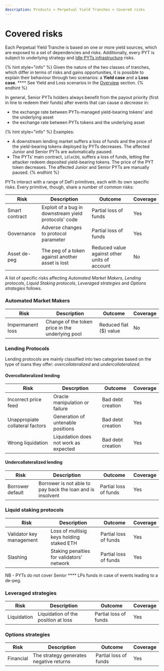 ```yaml
---
description: Products > Perpetual Yield Tranches > Covered risks
---
```


# Covered risks

Each Perpetual Yield Tranche is based on one or more yield sources, which are exposed to a set of dependencies and risks. Additionally, every PYT is subject to underlying strategy and [Idle PYTs infrastructure](../../developers/security/audits.md#perpetual-yield-tranches) risks.

{% hint style="info" %}
Given the nature of the two classes of tranches, which differ in terms of risks and gains opportunities, it is possible to explain their behaviour through two scenarios: a **Yield case** and a **Loss case**. **** See Yield and Loss scenarios in the [Overview](overview.md) section.&#x20;
{% endhint %}

In general, Senior PYTs holders always benefit from the payout priority (first in line to redeem their funds) after events that can cause _a decrease_ in:

* the exchange rate between PYTs-managed yield-bearing tokens'  and the underlying asset
* the exchange rate between PYTs tokens and the underlying asset

{% hint style="info" %}
Examples:

* A downstream lending market suffers a loss of funds and the price of the yield-bearing tokens deployed by PYTs decreases. The affected Junior and Senior PYTs are automatically paused.&#x20;
* The PYTs’ main contract, `idleCDO`, suffers a loss of funds, letting the attacker redeem deposited yield-bearing tokens. The price of the PYT token decreases. The affected Junior and Senior PYTs are manually paused.
{% endhint %}

PYTs interact with a range of DeFi primitives, each with its own specific risks. Every primitive, though, share a number of common risks:

| Risk           | Description                                          | Outcome                                      | Coverage |
| -------------- | ---------------------------------------------------- | -------------------------------------------- | -------- |
| Smart contract | Exploit of a bug in downstream yield protocols' code | Partial loss of funds                        | Yes      |
| Governance     | Adverse changes to protocol parameter                | Partial loss of funds                        | Yes      |
| Asset de-peg   | The peg of a token against another asset is lost     | Reduced value against other units of account | No       |

A list of specific risks affecting _Automated Market Makers_, _Lending protocols_, _Liquid Staking protocols_, _Leveraged strategies_ and _Options strategies_ follows.

### Automated Market Makers

| Risk             | Description                                      | Outcome                | Coverage |
| ---------------- | ------------------------------------------------ | ---------------------- | -------- |
| Impermanent loss | Change of the token price in the underlying pool | Reduced fiat ($) value | No       |

### Lending Protocols&#x20;

Lending protocols are mainly classified into two categories based on the type of loans they offer: _overcollateralized_ and _undercollateralized_.

#### Overcollateralized lending

| Risk                            | Descrption                            | Outcome           | Coverage |
| ------------------------------- | ------------------------------------- | ----------------- | -------- |
| Incorrect price feed            | Oracle manipulation or failure        | Bad debt creation | Yes      |
| Unappropiate collateral factors | Generation of untenable positions     | Bad debt creation | Yes      |
| Wrong liquidation               | Liquidation does not work as expected | Bad debt creation | Yes      |

#### **Undercollateralized lending**

| Risk             | Description                                                | Outcome               | Coverage |
| ---------------- | ---------------------------------------------------------- | --------------------- | -------- |
| Borrower default | Borrower is not able to pay back the loan and is insolvent | Partial loss of funds | Yes      |

### **Liquid staking protocols**

| Risk                     | Description                               | Outcome               | Coverage |
| ------------------------ | ----------------------------------------- | --------------------- | -------- |
| Validator key management | Loss of multisig keys holding staked ETH  | Partial loss of funds | Yes      |
| Slashing                 | Staking penalties for validators' network | Partial loss of funds | Yes      |

NB - PYTs do not cover Senior **** LPs funds in case of events leading to a de-peg.

### Leveraged strategies

| Risk        | Description                         | Outcome               | Coverage |
| ----------- | ----------------------------------- | --------------------- | -------- |
| Liquidation | Liquidation of the position at loss | Partial loss of funds | Yes      |

### **Options strategies**

| Risk      | Description                             | Outcome               | Coverage |
| --------- | --------------------------------------- | --------------------- | -------- |
| Financial | The strategy generates negative returns | Partial loss of funds | Yes      |
